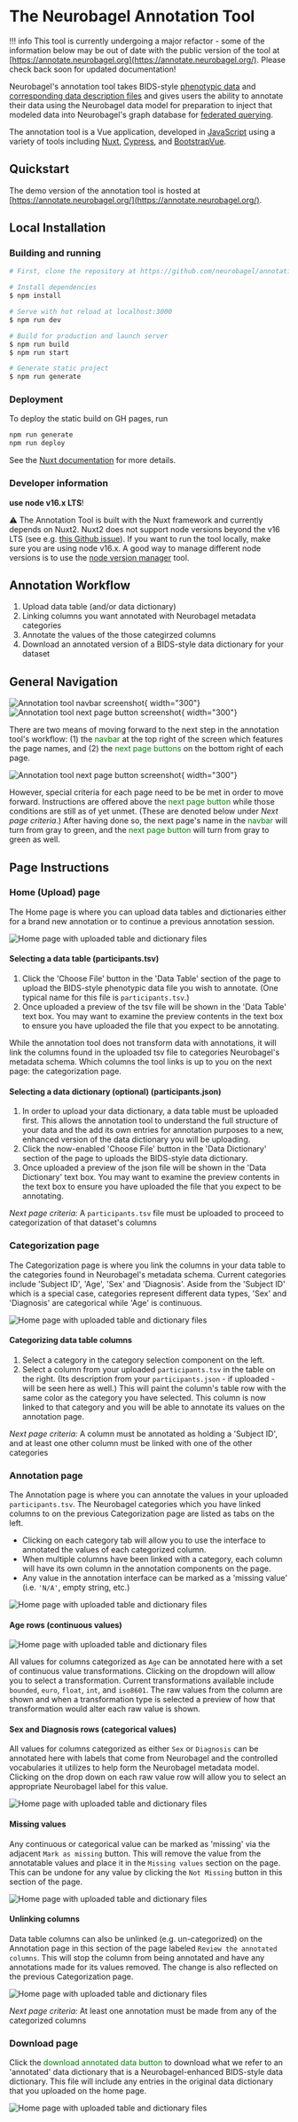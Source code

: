 # The Neurobagel Annotation Tool

!!! info
    This tool is currently undergoing a major refactor - some of the information below may be out of date with the public version of the tool at [https://annotate.neurobagel.org](https://annotate.neurobagel.org/). 
    Please check back soon for updated documentation!

Neurobagel's annotation tool takes BIDS-style [phenotypic data](https://github.com/neurobagel/annotation_tool/blob/master/cypress/fixtures/examples/good/ds003653_participant.tsv) and [corresponding data description files](https://github.com/neurobagel/annotation_tool/blob/master/cypress/fixtures/examples/good/ds003653_participant.json) and gives users the ability to annotate their data using the Neurobagel data model for preparation to inject that modeled data into Neurobagel's graph database for [federated querying](https://github.com/neurobagel/query-tool).

The annotation tool is a Vue application, developed in [JavaScript](https://www.javascript.com/) using a variety of tools including [Nuxt](https://nuxtjs.org/), [Cypress](https://www.cypress.io/), and [BootstrapVue](https://bootstrap-vue.org/docs).

## Quickstart

The demo version of the annotation tool is hosted at [https://annotate.neurobagel.org/](https://annotate.neurobagel.org/).

## Local Installation

### Building and running

```bash
# First, clone the repository at https://github.com/neurobagel/annotation_tool

# Install dependencies
$ npm install

# Serve with hot reload at localhost:3000
$ npm run dev

# Build for production and launch server
$ npm run build
$ npm run start

# Generate static project
$ npm run generate
```
### Deployment

To deploy the static build on GH pages, run

```bash
npm run generate
npm run deploy
```

See the [Nuxt documentation](https://nuxtjs.org/deployments/github-pages/) for more details.

### Developer information

**use node v16.x LTS**!

:warning: 
The Annotation Tool is built with the Nuxt framework and currently depends on Nuxt2. 
Nuxt2 does not support node versions beyond the v16 LTS (see e.g. [this Github issue](https://github.com/nuxt/nuxt/issues/10844)).
If you want to run the tool locally, make sure you are using node v16.x.
A good way to manage different node versions is to use the [node version manager](https://github.com/nvm-sh/nvm) tool.

## Annotation Workflow

1. Upload data table (and/or data dictionary)
2. Linking columns you want annotated with Neurobagel metadata categories
3. Annotate the values of the those categirzed columns
4. Download an annotated version of a BIDS-style data dictionary for your dataset

## General Navigation

<!--
NOTE: Raw HTML is used for this set of images as in the README to restrict screenshot size, but mkdocs doesn't play well with the relative path links (see https://github.com/mkdocs/mkdocs/issues/991), so the paths have been modified to start with `../` instead of `./` so mkdocs can find the right files.
-->
![Annotation tool navbar screenshot](../imgs/annotate/readme_navbar.png){ width="300"}
![Annotation tool next page button screenshot](../imgs/annotate/readme_nextpage_button.png){ width="300"}

There are two means of moving forward to the next step in the annotation tool's workflow: (1) the <span style="color:green;">navbar</span> at the top right of the screen which features the page names, and (2) the <span style="color:green;">next page buttons</span> on the bottom right of each page.

![Annotation tool next page button screenshot](../imgs/annotate/readme_nextpage_instructions.png){ width="300"}

However, special criteria for each page need to be be met in order to move forward. Instructions are offered above the <span style="color:green;">next page button</span> while those conditions are still as of yet unmet. (These are denoted below under _Next page criteria_.) After having done so, the next page's name in the <span style="color:green;">navbar</span> will turn from gray to green, and the <span style="color:green;">next page button</span> will turn from gray to green as well.

## Page Instructions

### Home (Upload) page

The Home page is where you can upload data tables and dictionaries either for a brand new annotation or to continue a previous annotation session.

![Home page with uploaded table and dictionary files](../imgs/annotate/readme_home_page.png)

#### Selecting a data table (participants.tsv)

1. Click the 'Choose File' button in the 'Data Table' section of the page to upload the BIDS-style phenotypic data file you wish to annotate. (One typical name for this file is `participants.tsv`.)
2. Once uploaded a preview of the tsv file will be shown in the 'Data Table' text box. You may want to examine the preview contents in the text box to ensure you have uploaded the file that you expect to be annotating.

While the annotation tool does not transform data with annotations, it will link the columns found in the uploaded tsv file to categories Neurobagel's metadata schema. Which columns the tool links is up to you on the next page: the categorization page.

#### Selecting a data dictionary (optional) (participants.json)

1. In order to upload your data dictionary, a data table must be uploaded first. This allows the annotation tool to understand the full structure of your data and the add its own entries for annotation purposes to a new, enhanced version of the data dictionary you will be uploading.
2. Click the now-enabled 'Choose File' button in the 'Data Dictionary' section of the page to uploads the BIDS-style data dictionary.
3. Once uploaded a preview of the json file will be shown in the 'Data Dictionary' text box. You may want to examine the preview contents in the text box to ensure you have uploaded the file that you expect to be annotating.

_Next page criteria:_ A `participants.tsv` file must be uploaded to proceed to categorization of that dataset's columns

### Categorization page

The Categorization page is where you link the columns in your data table to the categories found in Neurobagel's metadata schema. Current categories include 'Subject ID', 'Age', 'Sex' and 'Diagnosis'. Aside from the 'Subject ID' which is a special case, categories represent different data types, 'Sex' and 'Diagnosis' are categorical while 'Age' is continuous.

![Home page with uploaded table and dictionary files](../imgs/annotate/readme_categorization_page.png)

#### Categorizing data table columns

1. Select a category in the category selection component on the left.
2. Select a column from your uploaded `participants.tsv` in the table on the right. (Its description from your `participants.json` - if uploaded - will be seen here as well.) This will paint the column's table row with the same color as the category you have selected. This column is now linked to that category and you will be able to annotate its values on the annotation page.

_Next page criteria:_ A column must be annotated as holding a 'Subject ID', and at least one other column must be linked with one of the other categories

### Annotation page

The Annotation page is where you can annotate the values in your uploaded `participants.tsv`. The Neurobagel categories which you have linked columns to on the previous Categorization page are listed as tabs on the left.

* Clicking on each category tab will allow you to use the interface to annotated the values of each categorized column.
* When multiple columns have been linked with a category, each column will have its own column in the annotation components on the page.
* Any value in the annotation interface can be marked as a 'missing value' (i.e. `'N/A'`, empty string, etc.)

![Home page with uploaded table and dictionary files](../imgs/annotate/readme_annotation_page.png)

#### Age rows (continuous values)

![Home page with uploaded table and dictionary files](../imgs/annotate/readme_annotation_page_continuous_value.png)

All values for columns categorized as `Age` can be annotated here with a set of continuous value transformations. Clicking on the dropdown will allow you to select a transformation. Current transformations available include `bounded`, `euro`, `float`, `int`, and `iso8601`. The raw values from the column are shown and when a transformation type is selected a preview of how that transformation would alter each raw value is shown.

#### Sex and Diagnosis rows (categorical values)

All values for columns categorized as either `Sex` or `Diagnosis` can be annotated here with labels that come from Neurobagel and the controlled vocabularies it utilizes to help form the Neurobagel metadata model. Clicking on the drop down on each raw value row will allow you to select an appropriate Neurobagel label for this value.

![Home page with uploaded table and dictionary files](../imgs/annotate/readme_annotation_page_categorical_value.png)

#### Missing values

Any continuous or categorical value can be marked as 'missing' via the adjacent `Mark as missing` button. This will remove the value from the annotatable values and place it in the `Missing values` section on the page. This can be undone for any value by clicking the `Not Missing` button in this section of the page.

![Home page with uploaded table and dictionary files](../imgs/annotate/readme_annotation_page_missing_values.png)

#### Unlinking columns

Data table columns can also be unlinked (e.g. un-categorized) on the Annotation page in this section of the page labeled `Review the annotated columns`. This will stop the column from being annotated and have any annotations made for its values removed. The change is also reflected on the previous Categorization page.

![Home page with uploaded table and dictionary files](../imgs/annotate/readme_annotation_page_unlinking.png)

_Next page criteria:_ At least one annotation must be made from any of the categorized columns

### Download page

Click the <span style="color:green;">download annotated data button</span> to download what we refer to an 'annotated' data dictionary that is a Neurobagel-enhanced BIDS-style data dictionary. This file will include any entries in the original data dictionary that you uploaded on the home page.

![Home page with uploaded table and dictionary files](../imgs/annotate/readme_download_button.png)
